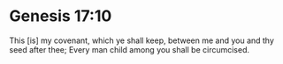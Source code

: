# Genesis 17:10

This [is] my covenant, which ye shall keep, between me and you and thy seed after thee; Every man child among you shall be circumcised.